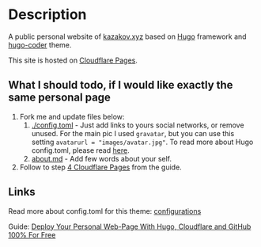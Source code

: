 # Description

A public personal website of [kazakov.xyz](https://kazakov.xyz) based on [Hugo](https://gohugo.io/) framework and [hugo-coder](https://github.com/luizdepra/hugo-coder) theme.

This site is hosted on [Cloudflare Pages](https://pages.cloudflare.com/).

## What I should todo, if I would like exactly the same personal page 

1. Fork me and update files below:
    1. [./config.toml](config.toml) - Just add links to yours social networks, or remove unused. For the main pic I used `gravatar`, but you can use this setting `avatarurl = "images/avatar.jpg"`. To read more about Hugo config.toml, please read [here]().
    2. [about.md](content/about.md) - Add few words about your self.
2. Follow to step [4 Cloudflare Pages](https://hackernoon.com/deploy-your-personal-web-page-with-hugo-cloudflare-and-github-100percent-for-free) from the guide.

## Links

Read more about config.toml for this theme: [configurations](https://github.com/luizdepra/hugo-coder/blob/main/docs/configurations.md)

Guide: [Deploy Your Personal Web-Page With Hugo, Cloudflare and GitHub 100% For Free](https://hackernoon.com/deploy-your-personal-web-page-with-hugo-cloudflare-and-github-100percent-for-free)

